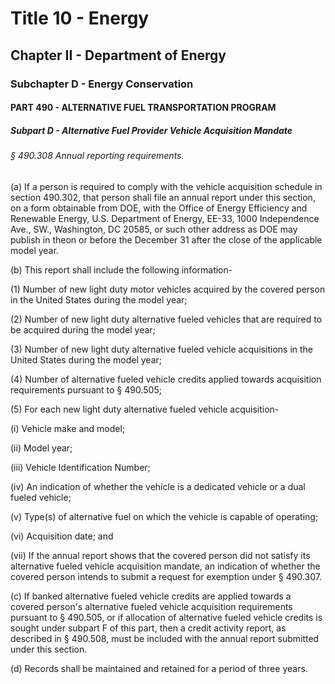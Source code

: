
# Title 10 - Energy
## Chapter II - Department of Energy
### Subchapter D - Energy Conservation
#### PART 490 - ALTERNATIVE FUEL TRANSPORTATION PROGRAM
##### Subpart D - Alternative Fuel Provider Vehicle Acquisition Mandate
###### § 490.308 Annual reporting requirements.

(a) If a person is required to comply with the vehicle acquisition schedule in section 490.302, that person shall file an annual report under this section, on a form obtainable from DOE, with the Office of Energy Efficiency and Renewable Energy, U.S. Department of Energy, EE-33, 1000 Independence Ave., SW., Washington, DC 20585, or such other address as DOE may publish in theon or before the December 31 after the close of the applicable model year.

(b) This report shall include the following information-

(1) Number of new light duty motor vehicles acquired by the covered person in the United States during the model year;

(2) Number of new light duty alternative fueled vehicles that are required to be acquired during the model year;

(3) Number of new light duty alternative fueled vehicle acquisitions in the United States during the model year;

(4) Number of alternative fueled vehicle credits applied towards acquisition requirements pursuant to § 490.505;

(5) For each new light duty alternative fueled vehicle acquisition-

(i) Vehicle make and model;

(ii) Model year;

(iii) Vehicle Identification Number;

(iv) An indication of whether the vehicle is a dedicated vehicle or a dual fueled vehicle;

(v) Type(s) of alternative fuel on which the vehicle is capable of operating;

(vi) Acquisition date; and

(vii) If the annual report shows that the covered person did not satisfy its alternative fueled vehicle acquisition mandate, an indication of whether the covered person intends to submit a request for exemption under § 490.307.

(c) If banked alternative fueled vehicle credits are applied towards a covered person's alternative fueled vehicle acquisition requirements pursuant to § 490.505, or if allocation of alternative fueled vehicle credits is sought under subpart F of this part, then a credit activity report, as described in § 490.508, must be included with the annual report submitted under this section.

(d) Records shall be maintained and retained for a period of three years.
